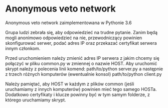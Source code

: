 # Anonymous veto network
Anonymous veto network zaimplementowana w Pythonie 3.6

Grupa ludzi zebrała się, aby odpowiedzieć na trudne pytanie. Zanim będą mogli anonimowo odpowiedzieć na nie, 
przewodniczący powinien skonfigurować serwer, podać adres IP oraz przekazać certyfikat serwera innym członkom.

Przed uruchomieniem należy zmienić adres IP serwera z jakim chcemy się połączyć w pliku common.py 
w zmiennej o nazwie HOST. Aby uruchomić skrypt należy z polecenia linii komend:
path/to/python server.py
a następnie z trzech różnych komputerów (ewentualnie konsol)
path/to/python client.py

Należy pamiętać, aby HOST w każdym z plików common (jeśli uruchamiamy z innych komputerów) powinien mieć tego
samego HOSTa. Dodatkowo certyfikaty i klucze powinny być w tym samym folderze, z którego uruchamiamy skrypt.




